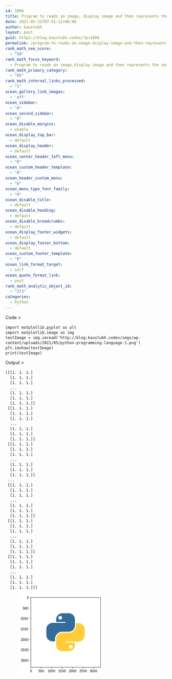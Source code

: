 ```yaml
---
id: 1804
title: Program to reads an image, display image and then represents the image in array
date: 2021-05-31T07:51:21+00:00
author: kaustubh
layout: post
guid: https://blog.kaustubh.codes/?p=1804
permalink: /program-to-reads-an-image-display-image-and-then-represents-the-image-in-array/
rank_math_seo_score:
  - "50"
rank_math_focus_keyword:
  - Program to reads an image,display image and then represents the image in array
rank_math_primary_category:
  - "85"
rank_math_internal_links_processed:
  - "1"
ocean_gallery_link_images:
  - 'off'
ocean_sidebar:
  - "0"
ocean_second_sidebar:
  - "0"
ocean_disable_margins:
  - enable
ocean_display_top_bar:
  - default
ocean_display_header:
  - default
ocean_center_header_left_menu:
  - "0"
ocean_custom_header_template:
  - "0"
ocean_header_custom_menu:
  - "0"
ocean_menu_typo_font_family:
  - "0"
ocean_disable_title:
  - default
ocean_disable_heading:
  - default
ocean_disable_breadcrumbs:
  - default
ocean_display_footer_widgets:
  - default
ocean_display_footer_bottom:
  - default
ocean_custom_footer_template:
  - "0"
ocean_link_format_target:
  - self
ocean_quote_format_link:
  - post
rank_math_analytic_object_id:
  - "273"
categories:
  - Python
---
```

 

Code >

<pre class="wp-block-code"><code>import matplotlib.pyplot as plt
import matplotlib.image as img
testImage = img.imread('http://blog.kaustubh.codes/imgs/wp-content/uploads/2021/05/python-programming-language-1.png')
plt.imshow(testImage)
print(testImage)</code></pre>

Output >

<pre class="wp-block-code"><code>&#91;&#91;&#91;1. 1. 1.]
  &#91;1. 1. 1.]
  &#91;1. 1. 1.]
  ...
  &#91;1. 1. 1.]
  &#91;1. 1. 1.]
  &#91;1. 1. 1.]]
 &#91;&#91;1. 1. 1.]
  &#91;1. 1. 1.]
  &#91;1. 1. 1.]
  ...
  &#91;1. 1. 1.]
  &#91;1. 1. 1.]
  &#91;1. 1. 1.]]
 &#91;&#91;1. 1. 1.]
  &#91;1. 1. 1.]
  &#91;1. 1. 1.]
  ...
  &#91;1. 1. 1.]
  &#91;1. 1. 1.]
  &#91;1. 1. 1.]]
 ...
 &#91;&#91;1. 1. 1.]
  &#91;1. 1. 1.]
  &#91;1. 1. 1.]
  ...
  &#91;1. 1. 1.]
  &#91;1. 1. 1.]
  &#91;1. 1. 1.]]
 &#91;&#91;1. 1. 1.]
  &#91;1. 1. 1.]
  &#91;1. 1. 1.]
  ...
  &#91;1. 1. 1.]
  &#91;1. 1. 1.]
  &#91;1. 1. 1.]]
 &#91;&#91;1. 1. 1.]
  &#91;1. 1. 1.]
  &#91;1. 1. 1.]
  ...
  &#91;1. 1. 1.]
  &#91;1. 1. 1.]
  &#91;1. 1. 1.]]]
</code></pre><figure class="wp-block-image size-large">

![Python](imgs/img/blog/python.png "Python")

